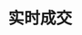 ---
title: 实时成交
position_number: 1.5
type:
description:
parameters:
  - name:
    content:
content_markdown: |-
  * **URL**：/open/market/api/v1/platform/usdt/realTime?symbol=EOS/USDT
  * **Method**：GET

  请求参数

  | 参数 | 类型 | 是否必填 | 描述 |
  | symbol | String | true | 币对 |
right_code_blocks:
  - code_block: |-
      {
        "code": 1,
        "data": [
          {
            "size": "1",//数量
            "price": "1.999",//价格
            "side": 2,//方向 1:买 2:卖
            "time": 1650274754613,//是将
            "symbol": "EOS/USDT"
          },
          {
            "size": 1,
            "price": 2.55,
            "side": 1,
            "time": 1650274751574,
            "symbol": "EOS/USDT"
          },
          {
            "size": 1,
            "price": 2.55,
            "side": 1,
            "time": 1650274719644,
            "symbol": "EOS/USDT"
          }
        ],
        "message": "SUCCESS"
      }
    title: 响应
    language: json
  - code_block: "{\r\n  \"code\": 0,\r\n  \"data\": null,\r\n  \"message\": \"FAILURE\"\r\n}"
    title: Error
    language: json
---